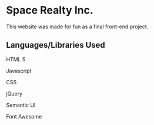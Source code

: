 # Space Realty Inc.
This website was made for fun as a final front-end project.

## Languages/Libraries Used
HTML 5

Javascript

CSS

jQuery

Semantic UI

Font Awesome
